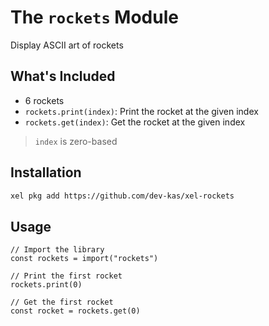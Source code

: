 # The `rockets` Module

Display ASCII art of rockets

## What's Included
- 6 rockets
- `rockets.print(index)`: Print the rocket at the given index
- `rockets.get(index)`: Get the rocket at the given index
> `index` is zero-based

## Installation

```sh
xel pkg add https://github.com/dev-kas/xel-rockets
```

## Usage

```xel
// Import the library
const rockets = import("rockets")

// Print the first rocket
rockets.print(0)

// Get the first rocket
const rocket = rockets.get(0)
```
